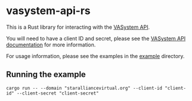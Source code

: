 # vasystem-api-rs

This is a Rust library for interacting with the [VASystem API](https://docs.vasystem.dev).

You will need to have a client ID and secret, please see the [VASystem API documentation](https://docs.vasystem.dev)
for more information.

For usage information, please see the examples in the [example](example) directory.

## Running the example

```shell
cargo run -- --domain "staralliancevirtual.org" --client-id "client-id" --client-secret "client-secret"
```
